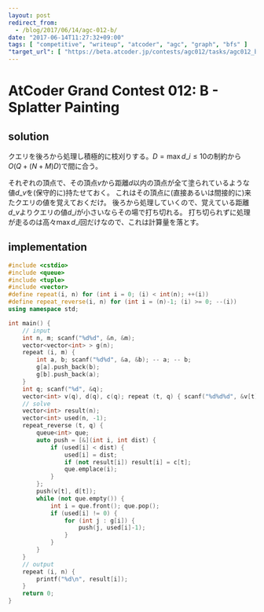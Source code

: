```yaml
---
layout: post
redirect_from:
  - /blog/2017/06/14/agc-012-b/
date: "2017-06-14T11:27:32+09:00"
tags: [ "competitive", "writeup", "atcoder", "agc", "graph", "bfs" ]
"target_url": [ "https://beta.atcoder.jp/contests/agc012/tasks/agc012_b" ]
---
```


# AtCoder Grand Contest 012: B - Splatter Painting

## solution

クエリを後ろから処理し積極的に枝刈りする。$D = \max d\_i \le 10$の制約から$O(Q + (N + M) D)$で間に合う。

それぞれの頂点で、その頂点$v$から距離$d$以内の頂点が全て塗られているような値$d\_v$を(保守的に)持たせておく。
これはその頂点に(直接あるいは間接的に)来たクエリの値を覚えておくだけ。
後ろから処理していくので、覚えている距離$d\_v$よりクエリの値$d\_i$が小さいならその場で打ち切れる。
打ち切られずに処理が走るのは高々$\max d\_i$回だけなので、これは計算量を落とす。

## implementation

``` c++
#include <cstdio>
#include <queue>
#include <tuple>
#include <vector>
#define repeat(i, n) for (int i = 0; (i) < int(n); ++(i))
#define repeat_reverse(i, n) for (int i = (n)-1; (i) >= 0; --(i))
using namespace std;

int main() {
    // input
    int n, m; scanf("%d%d", &n, &m);
    vector<vector<int> > g(n);
    repeat (i, m) {
        int a, b; scanf("%d%d", &a, &b); -- a; -- b;
        g[a].push_back(b);
        g[b].push_back(a);
    }
    int q; scanf("%d", &q);
    vector<int> v(q), d(q), c(q); repeat (t, q) { scanf("%d%d%d", &v[t], &d[t], &c[t]); -- v[t]; }
    // solve
    vector<int> result(n);
    vector<int> used(n, -1);
    repeat_reverse (t, q) {
        queue<int> que;
        auto push = [&](int i, int dist) {
            if (used[i] < dist) {
                used[i] = dist;
                if (not result[i]) result[i] = c[t];
                que.emplace(i);
            }
        };
        push(v[t], d[t]);
        while (not que.empty()) {
            int i = que.front(); que.pop();
            if (used[i] != 0) {
                for (int j : g[i]) {
                    push(j, used[i]-1);
                }
            }
        }
    }
    // output
    repeat (i, n) {
        printf("%d\n", result[i]);
    }
    return 0;
}
```
